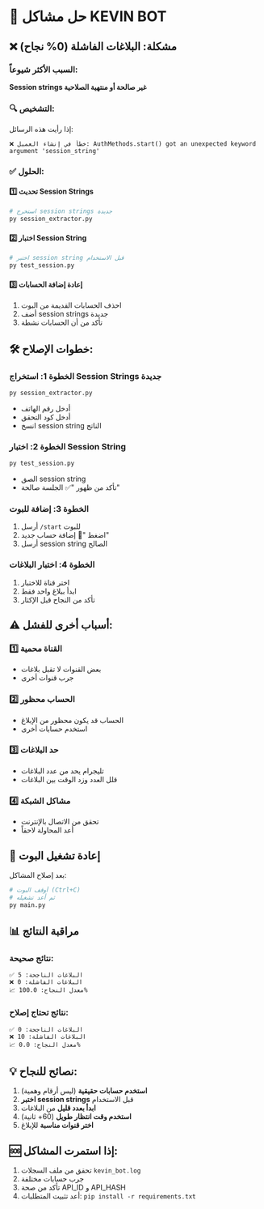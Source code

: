# 🔧 حل مشاكل KEVIN BOT

## ❌ مشكلة: البلاغات الفاشلة (0% نجاح)

### السبب الأكثر شيوعاً:
**Session strings غير صالحة أو منتهية الصلاحية**

### 🔍 التشخيص:
إذا رأيت هذه الرسائل:
```
❌ خطأ في إنشاء العميل: AuthMethods.start() got an unexpected keyword argument 'session_string'
```

### ✅ الحلول:

#### 1️⃣ تحديث Session Strings
```bash
# استخرج session strings جديدة
py session_extractor.py
```

#### 2️⃣ اختبار Session String
```bash
# اختبر session string قبل الاستخدام
py test_session.py
```

#### 3️⃣ إعادة إضافة الحسابات
1. احذف الحسابات القديمة من البوت
2. أضف session strings جديدة
3. تأكد من أن الحسابات نشطة

## 🛠️ خطوات الإصلاح:

### الخطوة 1: استخراج Session Strings جديدة
```bash
py session_extractor.py
```
- أدخل رقم الهاتف
- أدخل كود التحقق
- انسخ session string الناتج

### الخطوة 2: اختبار Session String
```bash
py test_session.py
```
- الصق session string
- تأكد من ظهور "✅ الجلسة صالحة"

### الخطوة 3: إضافة للبوت
1. أرسل `/start` للبوت
2. اضغط "👤 إضافة حساب جديد"
3. أرسل session string الصالح

### الخطوة 4: اختبار البلاغات
1. اختر قناة للاختبار
2. ابدأ ببلاغ واحد فقط
3. تأكد من النجاح قبل الإكثار

## ⚠️ أسباب أخرى للفشل:

### 1️⃣ القناة محمية
- بعض القنوات لا تقبل بلاغات
- جرب قنوات أخرى

### 2️⃣ الحساب محظور
- الحساب قد يكون محظور من الإبلاغ
- استخدم حسابات أخرى

### 3️⃣ حد البلاغات
- تليجرام يحد من عدد البلاغات
- قلل العدد وزد الوقت بين البلاغات

### 4️⃣ مشاكل الشبكة
- تحقق من الاتصال بالإنترنت
- أعد المحاولة لاحقاً

## 🔄 إعادة تشغيل البوت

بعد إصلاح المشاكل:
```bash
# أوقف البوت (Ctrl+C)
# ثم أعد تشغيله
py main.py
```

## 📊 مراقبة النتائج

### نتائج صحيحة:
```
✅ البلاغات الناجحة: 5
❌ البلاغات الفاشلة: 0
📈 معدل النجاح: 100.0%
```

### نتائج تحتاج إصلاح:
```
✅ البلاغات الناجحة: 0
❌ البلاغات الفاشلة: 10
📈 معدل النجاح: 0.0%
```

## 💡 نصائح للنجاح:

1. **استخدم حسابات حقيقية** (ليس أرقام وهمية)
2. **اختبر session strings** قبل الاستخدام
3. **ابدأ بعدد قليل** من البلاغات
4. **استخدم وقت انتظار طويل** (60+ ثانية)
5. **اختر قنوات مناسبة** للإبلاغ

## 🆘 إذا استمرت المشاكل:

1. تحقق من ملف السجلات `kevin_bot.log`
2. جرب حسابات مختلفة
3. تأكد من صحة API_ID و API_HASH
4. أعد تثبيت المتطلبات: `pip install -r requirements.txt`